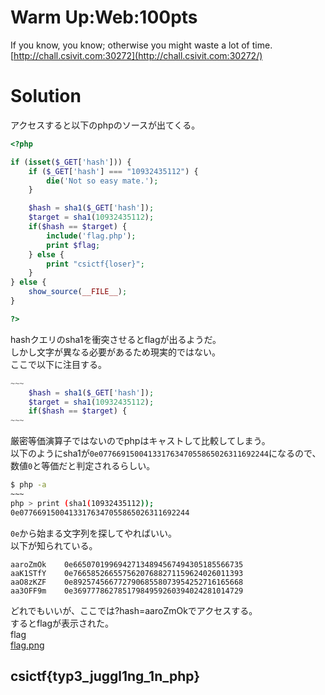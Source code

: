 # Warm Up:Web:100pts
If you know, you know; otherwise you might waste a lot of time.  
[http://chall.csivit.com:30272](http://chall.csivit.com:30272/)  

# Solution
アクセスすると以下のphpのソースが出てくる。  
```php
<?php

if (isset($_GET['hash'])) {
    if ($_GET['hash'] === "10932435112") {
        die('Not so easy mate.');
    }

    $hash = sha1($_GET['hash']);
    $target = sha1(10932435112);
    if($hash == $target) {
        include('flag.php');
        print $flag;
    } else {
        print "csictf{loser}";
    }
} else {
    show_source(__FILE__);
}

?>
```
hashクエリのsha1を衝突させるとflagが出るようだ。  
しかし文字が異なる必要があるため現実的ではない。  
ここで以下に注目する。  
```php
~~~
    $hash = sha1($_GET['hash']);
    $target = sha1(10932435112);
    if($hash == $target) {
~~~
```
厳密等価演算子ではないのでphpはキャストして比較してしまう。  
以下のようにsha1が`0e07766915004133176347055865026311692244`になるので、数値`0`と等価だと判定されるらしい。  
```bash
$ php -a
~~~
php > print (sha1(10932435112));
0e07766915004133176347055865026311692244
```
`0e`から始まる文字列を探してやればいい。  
以下が知られている。  
```text
aaroZmOk    0e66507019969427134894567494305185566735
aaK1STfY    0e76658526655756207688271159624026011393
aaO8zKZF    0e89257456677279068558073954252716165668
aa3OFF9m    0e36977786278517984959260394024281014729
```
どれでもいいが、ここでは?hash=aaroZmOkでアクセスする。  
するとflagが表示された。  
flag  
[flag.png](site/flag.png)  

## csictf{typ3_juggl1ng_1n_php}
